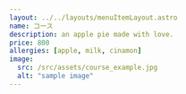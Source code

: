 ```yaml
---
layout: ../../layouts/menuItemLayout.astro
name: コース
description: an apple pie made with love.
price: 800
allergies: [apple, milk, cinamon]
image:
  src: /src/assets/course_example.jpg
  alt: "sample image"
---
```

